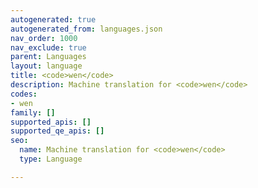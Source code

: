 ```yaml
---
autogenerated: true
autogenerated_from: languages.json
nav_order: 1000
nav_exclude: true
parent: Languages
layout: language
title: <code>wen</code>
description: Machine translation for <code>wen</code>
codes:
- wen
family: []
supported_apis: []
supported_qe_apis: []
seo:
  name: Machine translation for <code>wen</code>
  type: Language

---
```


